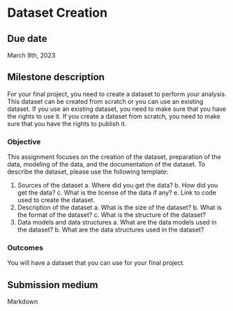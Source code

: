 # Dataset Creation

## Due date

March 9th, 2023

## Milestone description

For your final project, you need to create a dataset to perform your analysis. This dataset can be created from scratch or you can use an existing dataset. If you use an existing dataset, you need to make sure that you have the rights to use it. If you create a dataset from scratch, you need to make sure that you have the rights to publish it.

### Objective

This assignment focuses on the creation of the dataset, preparation of the data, modeling of the data, and the documentation of the dataset. To describe the dataset, please use the following template:

1. Sources of the dataset
    a. Where did you get the data?
    b. How did you get the data?
    c. What is the license of the data if any?
    e. Link to code used to create the dataset.
2. Description of the dataset
    a. What is the size of the dataset?
    b. What is the format of the dataset?
    c. What is the structure of the dataset?
3. Data models and data structures
    a. What are the data models used in the dataset?
    b. What are the data structures used in the dataset?

### Outcomes

You will have a dataset that you can use for your final project.

## Submission medium

Markdown
